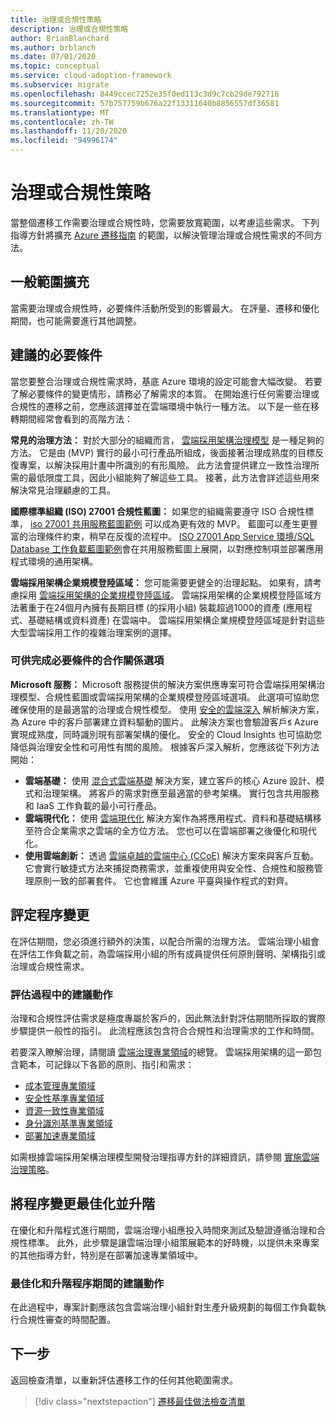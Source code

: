 ```yaml
---
title: 治理或合規性策略
description: 治理或合規性策略
author: BrianBlanchard
ms.author: brblanch
ms.date: 07/01/2020
ms.topic: conceptual
ms.service: cloud-adoption-framework
ms.subservice: migrate
ms.openlocfilehash: 8449ccec7252e35f0ed113c3d9c7cb29de792716
ms.sourcegitcommit: 57b757759b676a22f13311640b8856557df36581
ms.translationtype: MT
ms.contentlocale: zh-TW
ms.lasthandoff: 11/20/2020
ms.locfileid: "94996174"
---
```

# <a name="governance-or-compliance-strategy"></a>治理或合規性策略

當整個遷移工作需要治理或合規性時，您需要放寬範圍，以考慮這些需求。 下列指導方針將擴充 [Azure 遷移指南](../azure-migration-guide/index.md) 的範圍，以解決管理治理或合規性需求的不同方法。

## <a name="general-scope-expansion"></a>一般範圍擴充

當需要治理或合規性時，必要條件活動所受到的影響最大。 在評量、遷移和優化期間，也可能需要進行其他調整。

## <a name="suggested-prerequisites"></a>建議的必要條件

當您要整合治理或合規性需求時，基底 Azure 環境的設定可能會大幅改變。 若要了解必要條件的變更情形，請務必了解需求的本質。 在開始進行任何需要治理或合規性的遷移之前，您應該選擇並在雲端環境中執行一種方法。 以下是一些在移轉期間經常會看到的高階方法：

**常見的治理方法：** 對於大部分的組織而言， [雲端採用架構治理模型](../../govern/guides/index.md) 是一種足夠的方法。 它是由 (MVP) 實行的最小可行產品所組成，後面接著治理成熟度的目標反復專案，以解決採用計畫中所識別的有形風險。 此方法會提供建立一致性治理所需的最低限度工具，因此小組能夠了解這些工具。 接著，此方法會詳述這些用來解決常見治理顧慮的工具。

**國際標準組織 (ISO) 27001 合規性藍圖：** 如果您的組織需要遵守 ISO 合規性標準， [iso 27001 共用服務藍圖範例](/azure/governance/blueprints/samples/iso27001-shared) 可以成為更有效的 MVP。 藍圖可以產生更豐富的治理條件約束，稍早在反復的流程中。 [ISO 27001 App Service 環境/SQL Database 工作負載藍圖範例](/azure/governance/blueprints/samples/iso27001-ase-sql-workload)會在共用服務藍圖上展開，以對應控制項並部署應用程式環境的通用架構。

**雲端採用架構企業規模登陸區域：** 您可能需要更健全的治理起點。 如果有，請考慮採用 [雲端採用架構的企業規模登陸區域](../../ready/enterprise-scale/index.md)。 雲端採用架構的企業規模登陸區域方法著重于在24個月內擁有長期目標 (的採用小組) 裝載超過1000的資產 (應用程式、基礎結構或資料資產) 在雲端中。 雲端採用架構企業規模登陸區域是針對這些大型雲端採用工作的複雜治理案例的選擇。

### <a name="partnership-option-to-complete-prerequisites"></a>可供完成必要條件的合作關係選項

**Microsoft 服務：** Microsoft 服務提供的解決方案供應專案可符合雲端採用架構治理模型、合規性藍圖或雲端採用架構的企業規模登陸區域選項。 此選項可協助您確保使用的是最適當的治理或合規性模型。 使用 [安全的雲端深入](https://download.microsoft.com/download/C/7/C/C7CEA89D-7BDB-4E08-B998-737C13107361/Secure_Cloud_Insights_Datasheet_EN_US.pdf) 解析解決方案，為 Azure 中的客戶部署建立資料驅動的圖片。 此解決方案也會驗證客戶́s Azure 實現成熟度，同時識別現有部署架構的優化。 安全的 Cloud Insights 也可協助您降低與治理安全性和可用性有關的風險。 根據客戶深入解析，您應該從下列方法開始：

- **雲端基礎：** 使用 [混合式雲端基礎](https://download.microsoft.com/download/D/8/7/D872DFD0-1C46-4145-95E4-B5EAB2958B96/Hybrid_Cloud_Foundation_Datasheet_EN_US.pdf) 解決方案，建立客戶的核心 Azure 設計、模式和治理架構。 將客戶的需求對應至最適當的參考架構。 實行包含共用服務和 IaaS 工作負載的最小可行產品。
- **雲端現代化：** 使用 [雲端現代化](https://download.microsoft.com/download/3/7/3/373F90E3-8568-44F3-B096-CD9C1CD28AB7/Cloud_Modernization_Datasheet_EN_US.pdf) 解決方案作為將應用程式、資料和基礎結構移至符合企業需求之雲端的全方位方法。 您也可以在雲端部署之後優化和現代化。
- **使用雲端創新：** 透過 [雲端卓越的雲端中心 (CCoE)](https://download.microsoft.com/download/F/8/B/F8BBE4BD-E5F8-4DFB-82F7-C0A4E17051BB/Cloud_Center_of_Excellence_Datasheet_EN_US.pdf) 解決方案來與客戶互動。 它會實行敏捷式方法來捕捉商務需求，並重複使用與安全性、合規性和服務管理原則一致的部署套件。 它也會維護 Azure 平臺與操作程式的對齊。

## <a name="assess-process-changes"></a>評定程序變更

在評估期間，您必須進行額外的決策，以配合所需的治理方法。 雲端治理小組會在評估工作負載之前，為雲端採用小組的所有成員提供任何原則聲明、架構指引或治理或合規性需求。

### <a name="suggested-action-during-the-assessment-process"></a>評估過程中的建議動作

治理和合規性評估需求是極度專屬於客戶的，因此無法針對評估期間所採取的實際步驟提供一般性的指引。 此流程應該包含符合合規性和治理需求的工作和時間。

若要深入瞭解治理，請閱讀 [雲端治理專業領域](../../govern/governance-disciplines.md)的總覽。 雲端採用架構的這一節包含範本，可記錄以下各節的原則、指引和需求：

- [成本管理專業領域](../../govern/cost-management/template.md)
- [安全性基準專業領域](../../govern/security-baseline/template.md)
- [資源一致性專業領域](../../govern/resource-consistency/template.md)
- [身分識別基準專業領域](../../govern/identity-baseline/template.md)
- [部署加速專業領域](../../govern/deployment-acceleration/template.md)

如需根據雲端採用架構治理模型開發治理指導方針的詳細資訊，請參閱 [實施雲端治理策略](../../govern/corporate-policy.md)。

## <a name="optimize-and-promote-process-changes"></a>將程序變更最佳化並升階

在優化和升階程式進行期間，雲端治理小組應投入時間來測試及驗證遵循治理和合規性標準。 此外，此步驟是讓雲端治理小組策展範本的好時機，以提供未來專案的其他指導方針，特別是在部署加速專業領域中。

### <a name="suggested-action-during-the-optimize-and-promote-process"></a>最佳化和升階程序期間的建議動作

在此過程中，專案計劃應該包含雲端治理小組針對生產升級規劃的每個工作負載執行合規性審查的時間配置。

## <a name="next-steps"></a>下一步

返回檢查清單，以重新評估遷移工作的任何其他範圍需求。

> [!div class="nextstepaction"]
> [遷移最佳做法檢查清單](./index.md)
